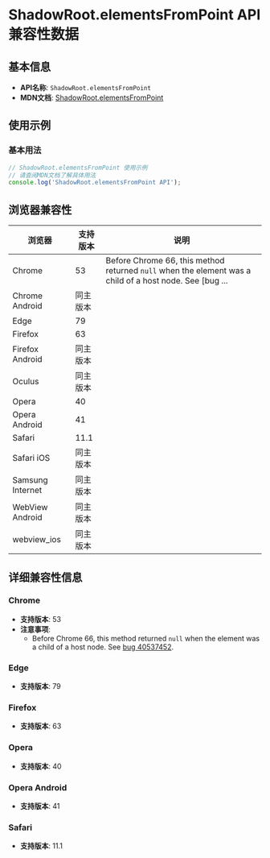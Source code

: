 # ShadowRoot.elementsFromPoint API 兼容性数据

## 基本信息

- **API名称**: `ShadowRoot.elementsFromPoint`
- **MDN文档**: [ShadowRoot.elementsFromPoint](https://developer.mozilla.org/docs/Web/API/ShadowRoot/elementsFromPoint)

## 使用示例

### 基本用法

```javascript
// ShadowRoot.elementsFromPoint 使用示例
// 请查阅MDN文档了解具体用法
console.log('ShadowRoot.elementsFromPoint API');
```

## 浏览器兼容性

| 浏览器 | 支持版本 | 说明 |
|--------|----------|------|
| Chrome | 53 | Before Chrome 66, this method returned `null` when the element was a child of a host node. See [bug ... |
| Chrome Android | 同主版本 |  |
| Edge | 79 |  |
| Firefox | 63 |  |
| Firefox Android | 同主版本 |  |
| Oculus | 同主版本 |  |
| Opera | 40 |  |
| Opera Android | 41 |  |
| Safari | 11.1 |  |
| Safari iOS | 同主版本 |  |
| Samsung Internet | 同主版本 |  |
| WebView Android | 同主版本 |  |
| webview_ios | 同主版本 |  |

## 详细兼容性信息

### Chrome

- **支持版本**: 53
- **注意事项**:
  - Before Chrome 66, this method returned `null` when the element was a child of a host node. See [bug 40537452](https://crbug.com/40537452).

### Edge

- **支持版本**: 79

### Firefox

- **支持版本**: 63

### Opera

- **支持版本**: 40

### Opera Android

- **支持版本**: 41

### Safari

- **支持版本**: 11.1

